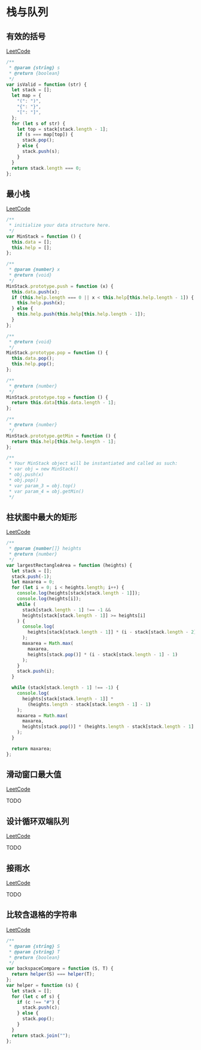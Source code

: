 # 栈与队列

## 有效的括号

[LeetCode](https://leetcode.com/problems/valid-parentheses/)

```js
/**
 * @param {string} s
 * @return {boolean}
 */
var isValid = function (str) {
  let stack = [];
  let map = {
    "(": ")",
    "{": "}",
    "[": "]",
  };
  for (let s of str) {
    let top = stack[stack.length - 1];
    if (s === map[top]) {
      stack.pop();
    } else {
      stack.push(s);
    }
  }
  return stack.length === 0;
};
```

## 最小栈

[LeetCode](https://leetcode.com/problems/min-stack/)

```js
/**
 * initialize your data structure here.
 */
var MinStack = function () {
  this.data = [];
  this.help = [];
};

/**
 * @param {number} x
 * @return {void}
 */
MinStack.prototype.push = function (x) {
  this.data.push(x);
  if (this.help.length === 0 || x < this.help[this.help.length - 1]) {
    this.help.push(x);
  } else {
    this.help.push(this.help[this.help.length - 1]);
  }
};

/**
 * @return {void}
 */
MinStack.prototype.pop = function () {
  this.data.pop();
  this.help.pop();
};

/**
 * @return {number}
 */
MinStack.prototype.top = function () {
  return this.data[this.data.length - 1];
};

/**
 * @return {number}
 */
MinStack.prototype.getMin = function () {
  return this.help[this.help.length - 1];
};

/**
 * Your MinStack object will be instantiated and called as such:
 * var obj = new MinStack()
 * obj.push(x)
 * obj.pop()
 * var param_3 = obj.top()
 * var param_4 = obj.getMin()
 */
```

## 柱状图中最大的矩形

[LeetCode](https://leetcode.com/problems/largest-rectangle-in-histogram/)

```js
/**
 * @param {number[]} heights
 * @return {number}
 */
var largestRectangleArea = function (heights) {
  let stack = [];
  stack.push(-1);
  let maxarea = 0;
  for (let i = 0; i < heights.length; i++) {
    console.log(heights[stack[stack.length - 1]]);
    console.log(heights[i]);
    while (
      stack[stack.length - 1] !== -1 &&
      heights[stack[stack.length - 1]] >= heights[i]
    ) {
      console.log(
        heights[stack[stack.length - 1]] * (i - stack[stack.length - 2] - 1)
      );
      maxarea = Math.max(
        maxarea,
        heights[stack.pop()] * (i - stack[stack.length - 1] - 1)
      );
    }
    stack.push(i);
  }

  while (stack[stack.length - 1] !== -1) {
    console.log(
      heights[stack[stack.length - 1]] *
        (heights.length - stack[stack.length - 1] - 1)
    );
    maxarea = Math.max(
      maxarea,
      heights[stack.pop()] * (heights.length - stack[stack.length - 1] - 1)
    );
  }

  return maxarea;
};
```

## 滑动窗口最大值

[LeetCode](https://leetcode.com/problems/sliding-window-maximum/)

TODO

## 设计循环双端队列

[LeetCode](https://leetcode.com/problems/design-circular-deque/)

TODO

## 接雨水

[LeetCode](https://leetcode.com/problems/trapping-rain-water/)

TODO

## 比较含退格的字符串

[LeetCode](https://leetcode.com/problems/backspace-string-compare/)

```js
/**
 * @param {string} S
 * @param {string} T
 * @return {boolean}
 */
var backspaceCompare = function (S, T) {
  return helper(S) === helper(T);
};
var helper = function (s) {
  let stack = [];
  for (let c of s) {
    if (c !== "#") {
      stack.push(c);
    } else {
      stack.pop();
    }
  }
  return stack.join("");
};
```
